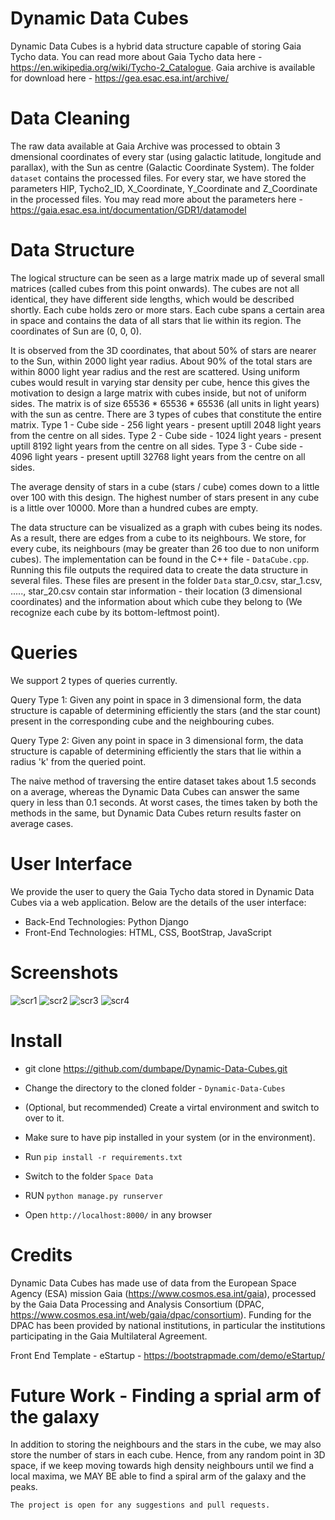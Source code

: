 # Dynamic Data Cubes

Dynamic Data Cubes is a hybrid data structure capable of storing Gaia Tycho data. You can read more about Gaia Tycho data here - https://en.wikipedia.org/wiki/Tycho-2_Catalogue. Gaia archive is available for download here - https://gea.esac.esa.int/archive/

# Data Cleaning

The raw data available at Gaia Archive was processed to obtain 3 dmensional coordinates of every star (using galactic latitude, longitude and parallax), with the Sun as centre (Galactic Coordinate System). The folder `dataset` contains the processed files. For every star, we have stored the parameters HIP, Tycho2_ID, X_Coordinate, Y_Coordinate and Z_Coordinate in the processed files. You may read more about the parameters here - https://gaia.esac.esa.int/documentation/GDR1/datamodel

# Data Structure

The logical structure can be seen as a large matrix made up of several small matrices (called cubes from this point onwards). The cubes are not all identical, they have different side lengths, which would be described shortly. Each cube holds zero or more stars. Each cube spans a certain area in space and contains the data of all stars that lie within its region. The coordinates of Sun are (0, 0, 0).

It is observed from the 3D coordinates, that about 50% of stars are nearer to the Sun, within 2000 light year radius. About 90% of the total stars are within 8000 light year radius and the rest are scattered. Using uniform cubes would result in varying star density per cube, hence this gives the motivation to design a large matrix with cubes inside, but not of uniform sides. The matrix is of size 65536 * 65536 * 65536 (all units in light years) with the sun as centre. There are 3 types of cubes that constitute the entire matrix.
Type 1 - Cube side - 256 light years - present uptill 2048 light years from the centre on all sides. 
Type 2 - Cube side - 1024 light years - present uptill 8192 light years from the centre on all sides.
Type 3 - Cube side - 4096 light years - present uptill 32768 light years from the centre on all sides.

The average density of stars in a cube (stars / cube) comes down to a little over 100 with this design. The highest number of stars present in any cube is a little over 10000. More than a hundred cubes are empty.

The data structure can be visualized as a graph with cubes being its nodes. As a result, there are edges from a cube to its neighbours. We store, for every cube, its neighbours (may be greater than 26 too due to non uniform cubes). The implementation can be found in the C++ file - `DataCube.cpp`. Running this file outputs the required data to create the data structure in several files. These files are present in the folder `Data` star_0.csv, star_1.csv, ....., star_20.csv contain star information - their location (3 dimensional coordinates) and the information about which cube they belong to (We recognize each cube by its bottom-leftmost point).

# Queries

We support 2 types of queries currently. 

Query Type 1: Given any point in space in 3 dimensional form, the data structure is capable of determining efficiently the stars (and the star count) present in the corresponding cube and the neighbouring cubes. 

Query Type 2: Given any point in space in 3 dimensional form, the data structure is capable of determining efficiently the stars that lie within a radius 'k' from the queried point.

The naive method of traversing the entire dataset takes about 1.5 seconds on a average, whereas the Dynamic Data Cubes can answer the same query in less than 0.1 seconds. At worst cases, the times taken by both the methods in the same, but Dynamic Data Cubes return results faster on average cases.

# User Interface

We provide the user to query the Gaia Tycho data stored in Dynamic Data Cubes via a web application. Below are the details of the user interface:

* Back-End Technologies: Python Django
* Front-End Technologies: HTML, CSS, BootStrap, JavaScript

# Screenshots

![scr1](https://github.com/dumbape/Dynamic-Data-Cubes/blob/master/Home.png?raw=true)
![scr2](https://github.com/dumbape/Dynamic-Data-Cubes/blob/master/DATASET.png?raw=true)
![scr3](https://github.com/dumbape/Dynamic-Data-Cubes/blob/master/Q1.png?raw=true)
![scr4](https://github.com/dumbape/Dynamic-Data-Cubes/blob/master/Q2.png?raw=true)

# Install

* git clone https://github.com/dumbape/Dynamic-Data-Cubes.git

* Change the directory to the cloned folder - `Dynamic-Data-Cubes`

* (Optional, but recommended) Create a virtal environment and switch to over to it.

* Make sure to have pip installed in your system (or in the environment).

* Run `pip install -r requirements.txt`

* Switch to the folder `Space Data`
  
* RUN `python manage.py runserver`

* Open `http://localhost:8000/` in any browser

# Credits

Dynamic Data Cubes has made use of data from the European Space Agency (ESA) mission Gaia (https://www.cosmos.esa.int/gaia), processed by the Gaia Data Processing and Analysis Consortium (DPAC, https://www.cosmos.esa.int/web/gaia/dpac/consortium). Funding for the DPAC has been provided by national institutions, in particular the institutions participating in the Gaia Multilateral Agreement.

Front End Template - eStartup - https://bootstrapmade.com/demo/eStartup/

# Future Work - Finding a sprial arm of the galaxy

In addition to storing the neighbours and the stars in the cube, we may also store the number of stars in each cube. Hence, from any random point in 3D space, if we keep moving towards high density neighbours until we find a local maxima, we MAY BE able to find a spiral arm of the galaxy and the peaks.  
    
    The project is open for any suggestions and pull requests. 



